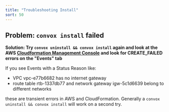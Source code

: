 ```yaml
---
title: "Troubleshooting Install"
sort: 50
---
```

## Problem: `convox install` failed

**Solution: Try `convox uninstall && convox install` again and look at the AWS [Cloudformation Management Console](https://console.aws.amazon.com/cloudformation/home?region=us-east-1) and look for CREATE_FAILED errors on the "Events" tab**

If you see Events with a Status Reason like:

* VPC vpc-e77b6682 has no internet gateway
* route table rtb-1337db77 and network gateway igw-5c1d6639 belong to different networks

these are transient errors in AWS and CloudFormation. Generally a `convox uninstall && convox install` will work on a second try.
